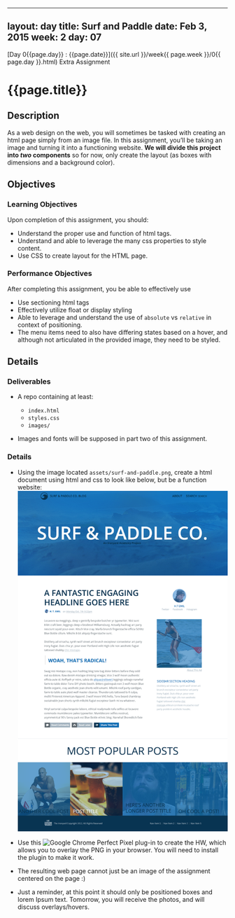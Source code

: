 ------
layout: day
title: Surf and Paddle
date: Feb 3, 2015
week: 2
day: 07
---
[Day 0{{page.day}} : {{page.date}}]({{ site.url }}/week{{ page.week }}/0{{ page.day }}.html) Extra Assignment

# {{page.title}}


## Description
As a web design on the web, you will sometimes be tasked with creating an html page simply from an image file. In this assignment, you’ll be taking an image and turning it into a functioning website. **We will divide this project into *two* components** so for now, only create the layout (as boxes with dimensions and a background color).

## Objectives

### Learning Objectives

Upon completion of this assignment, you should:

* Understand the proper use and function of html tags.
* Understand and able to leverage the many css properties to style content.
* Use CSS to create layout for the HTML page.


### Performance Objectives

After completing this assignment, you be able to effectively use

* Use sectioning html tags
* Effectively utilize float or display styling
* Able to leverage and understand the use of `absolute` vs `relative` in context of positioning.
* The menu items need to also have differing states based on a hover, and although not articulated in the provided image, they need to be styled.


## Details

### Deliverables

* A repo containing at least:
  * `index.html`
  * `styles.css`
  * `images/`

* Images and fonts will be supposed in part two of this assignment.


### Details
* Using the image located `assets/surf-and-paddle.png`, create a html document using html and css to look like below, but be a function website: ![Surf and paddle image](assignments/07_surf_and_paddle.png)

* Use this ![Google Chrome Perfect Pixel plug-in](https://chrome.google.com/webstore/detail/perfectpixel-by-welldonec/dkaagdgjmgdmbnecmcefdhjekcoceebi?hl=en) to create the HW, which allows you to overlay the PNG in your browser. You will need to install the plugin to make it work.

* The resulting web page cannot just be an image of the assignment centered on the page :)

* Just a reminder, at this point it should only be positioned boxes and lorem Ipsum text. Tomorrow, you will receive the photos, and will discuss overlays/hovers.
